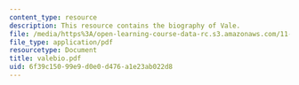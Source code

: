 ```yaml
---
content_type: resource
description: This resource contains the biography of Vale.
file: /media/https%3A/open-learning-course-data-rc.s3.amazonaws.com/11-941-disaster-vulnerability-and-resilience-spring-2005/6f39c15099e9d0e0d476a1e23ab022d8_valebio.pdf
file_type: application/pdf
resourcetype: Document
title: valebio.pdf
uid: 6f39c150-99e9-d0e0-d476-a1e23ab022d8
---
```

